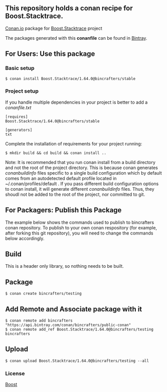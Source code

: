 ## This repository holds a conan recipe for Boost.Stacktrace.

[Conan.io](https://conan.io) package for [Boost.Stacktrace](https://github.com/Boostorg/Stacktrace) project

The packages generated with this **conanfile** can be found in [Bintray](https://bintray.com/bincrafters/public-conan/Boost.Stacktrace%3Abincrafters).

## For Users: Use this package

### Basic setup

    $ conan install Boost.Stacktrace/1.64.0@bincrafters/stable

### Project setup

If you handle multiple dependencies in your project is better to add a *conanfile.txt*

    [requires]
    Boost.Stacktrace/1.64.0@bincrafters/stable

    [generators]
    txt

Complete the installation of requirements for your project running:</small></span>

    $ mkdir build && cd build && conan install ..
	
Note: It is recommended that you run conan install from a build directory and not the root of the project directory.  This is because conan generates *conanbuildinfo* files specific to a single build configuration which by default comes from an autodetected default profile located in ~/.conan/profiles/default .  If you pass different build configuration options to conan install, it will generate different *conanbuildinfo* files.  Thus, they shoudl not be added to the root of the project, nor committed to git. 

## For Packagers: Publish this Package

The example below shows the commands used to publish to bincrafters conan repository. To publish to your own conan respository (for example, after forking this git repository), you will need to change the commands below accordingly. 

## Build  

This is a header only library, so nothing needs to be built.

## Package 

    $ conan create bincrafters/testing
	
## Add Remote and Associate package with it

	$ conan remote add bincrafters "https://api.bintray.com/conan/bincrafters/public-conan"
	$ conan remote add_ref Boost.Stacktrace/1.64.0@bincrafters/testing bincrafters

## Upload

    $ conan upload Boost.Stacktrace/1.64.0@bincrafters/testing --all

### License
[Boost](LICENSE)
